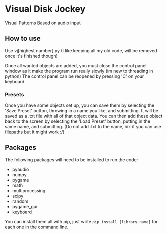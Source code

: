 # Visual Disk Jockey
 Visual Patterns Based on audio input

## How to use
Use vj[highest number].py (I like keeping all my old code, will be removed once it's finished though)

Once all wanted objects are added, you must close the control panel window as it make the program run really slowly (im new to threading in python)
The control panel can be reopened by pressing 'C' on your keyboard.

### Presets
Once you have some objects set up, you can save them by selecting the 'Save Preset' button, throwing in a name you like, and submitting. It will be saved as a .txt file with all of that object data. You can then add these object back to the screen by selecting the 'Load Preset' button, putting in the same name, and submitting. (Do not add .txt to the name, idk if you can use filepaths but it might work :/)

## Packages
The following packages will need to be installed to run the code:

- pyaudio
- numpy
- pygame
- math
- multiprocessing
- scipy
- random
- pygame_gui
- keyboard

You can install them all with pip, just write `pip install [library name]` for each one in the command line.
